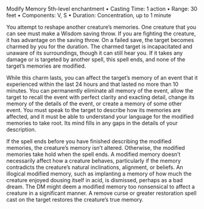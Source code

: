 Modify Memory
5th-level enchantment
• Casting Time: 1 action
• Range: 30 feet
• Components: V, S
• Duration: Concentration, up to 1 minute 

You attempt to reshape another creature’s memories. One creature that you can see must make a Wisdom saving throw. If you are fighting the creature, it has advantage on the saving throw. On a failed save, the target becomes charmed by you for the duration. The charmed target is incapacitated and unaware of its surroundings, though it can still hear you. If it takes any damage or is targeted by another spell, this spell ends, and none of the target’s memories are modified. 

While this charm lasts, you can affect the target’s memory of an event that it experienced within the last 24 hours and that lasted no more than 10 minutes. You can permanently eliminate all memory of the event, allow the target to recall the event with perfect clarity and exacting detail, change its memory of the details of the event, or create a memory of some other event. You must speak to the target to describe how its memories are affected, and it must be able to understand your language for the modified memories to take root. Its mind fills in any gaps in the details of your description. 

If the spell ends before you have finished describing the modified memories, the creature’s memory isn’t altered. Otherwise, the modified memories take hold when the spell ends. A modified memory doesn’t necessarily affect how a creature behaves, particularly if the memory contradicts the creature’s natural inclinations, alignment, or beliefs. An illogical modified memory, such as implanting a memory of how much the creature enjoyed dousing itself in acid, is dismissed, perhaps as a bad dream. The DM might deem a modified memory too nonsensical to affect a creature in a significant manner. A remove curse or greater restoration spell cast on the target restores the creature’s true memory.